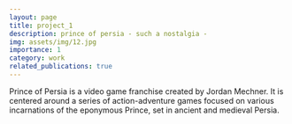```yaml
---
layout: page
title: project_1
description: prince of persia - such a nostalgia -
img: assets/img/12.jpg
importance: 1
category: work
related_publications: true
---
```

Prince of Persia is a video game franchise created by Jordan Mechner. It is centered around a series of action-adventure games focused on various incarnations of the eponymous Prince, set in ancient and medieval Persia.
